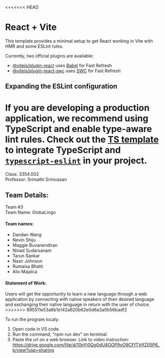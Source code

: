 <<<<<<< HEAD
# React + Vite

This template provides a minimal setup to get React working in Vite with HMR and some ESLint rules.

Currently, two official plugins are available:

- [@vitejs/plugin-react](https://github.com/vitejs/vite-plugin-react/blob/main/packages/plugin-react/README.md) uses [Babel](https://babeljs.io/) for Fast Refresh
- [@vitejs/plugin-react-swc](https://github.com/vitejs/vite-plugin-react-swc) uses [SWC](https://swc.rs/) for Fast Refresh

## Expanding the ESLint configuration

If you are developing a production application, we recommend using TypeScript and enable type-aware lint rules. Check out the [TS template](https://github.com/vitejs/vite/tree/main/packages/create-vite/template-react-ts) to integrate TypeScript and [`typescript-eslint`](https://typescript-eslint.io) in your project.
=======
Class: 3354.002
<br>Professor: Srimathi Srinivasan

<h2>Team Details:</h2>
Team #3
<br>Team Name: GlobaLingo
<br><h4>Team names: </h4>

- Dandan Wang
- Nevin Shiju
- Maggie Buvanendiran
- Ninad Sudarsanam
- Tarun Sankar
- Nasir Johnson
- Rumaisa Bhatti
- Alix Majalca

<h4>Statement of Work: </h4>
Users will get the opportunity to learn a new language through a web application by connecting with native speakers of their desired language and exchanging their native language in return with the user of choice.
>>>>>>> 895511e53a6b1e142a620b62e0d6a3a0b56badf2



To run the program localy:
1. Open code in VS code.
2. Run the command, "npm run dev" on terminal.
3. Paste the url on a web browser.
Link to video instruction: https://drive.google.com/file/d/10nYj0Qg0dU4OOP9yO9CFfTVjfZ05P6_k/view?usp=sharing
